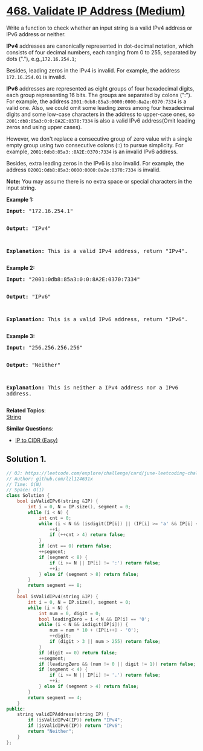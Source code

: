 # [468. Validate IP Address (Medium)](https://leetcode.com/problems/validate-ip-address/)

<p>
Write a function to check whether an input string is a valid IPv4 address or IPv6 address or neither.
</p>

<p>
<b>IPv4</b> addresses are canonically represented in dot-decimal notation, which consists of four decimal numbers, each ranging from 0 to 255, separated by dots ("."), e.g.,<code>172.16.254.1</code>;
</p>

<p>
Besides, leading zeros in the IPv4 is invalid. For example, the address <code>172.16.254.01</code> is invalid.
</p>

<p>
<b>IPv6</b> addresses are represented as eight groups of four hexadecimal digits, each group representing 16 bits. The groups are separated by colons (":"). For example, the address <code>2001:0db8:85a3:0000:0000:8a2e:0370:7334</code> is a valid one. Also, we could omit some leading zeros among four hexadecimal digits and some low-case characters in the address to upper-case ones, so <code>2001:db8:85a3:0:0:8A2E:0370:7334</code> is also a valid IPv6 address(Omit leading zeros and using upper cases).
</p>


<p>
However, we don't replace a consecutive group of zero value with a single empty group using two consecutive colons (::) to pursue simplicity. For example, <code>2001:0db8:85a3::8A2E:0370:7334</code> is an invalid IPv6 address.
</p>

<p>
Besides, extra leading zeros in the IPv6 is also invalid. For example, the address <code>02001:0db8:85a3:0000:0000:8a2e:0370:7334</code> is invalid.
</p>


<p><b>Note:</b>
You may assume there is no extra space or special characters in the input string.
</p>

<p><b>Example 1:</b><br>
</p><pre><b>Input:</b> "172.16.254.1"

<b>Output:</b> "IPv4"

<b>Explanation:</b> This is a valid IPv4 address, return "IPv4".
</pre>
<p></p>


<p><b>Example 2:</b><br>
</p><pre><b>Input:</b> "2001:0db8:85a3:0:0:8A2E:0370:7334"

<b>Output:</b> "IPv6"

<b>Explanation:</b> This is a valid IPv6 address, return "IPv6".
</pre>
<p></p>

<p><b>Example 3:</b><br>
</p><pre><b>Input:</b> "256.256.256.256"

<b>Output:</b> "Neither"

<b>Explanation:</b> This is neither a IPv4 address nor a IPv6 address.
</pre>
<p></p>

**Related Topics**:  
[String](https://leetcode.com/tag/string/)

**Similar Questions**:
* [IP to CIDR (Easy)](https://leetcode.com/problems/ip-to-cidr/)

## Solution 1.

```cpp
// OJ: https://leetcode.com/explore/challenge/card/june-leetcoding-challenge/541/week-3-june-15th-june-21st/3362/
// Author: github.com/lzl124631x
// Time: O(N)
// Space: O(1)
class Solution {
    bool isValidIPv6(string &IP) {
        int i = 0, N = IP.size(), segment = 0;
        while (i < N) {
            int cnt = 0;
            while (i < N && (isdigit(IP[i]) || (IP[i] >= 'a' && IP[i] <= 'f') || (IP[i] >= 'A' && IP[i] <= 'F'))) {
                ++i;
                if (++cnt > 4) return false;
            }
            if (cnt == 0) return false;
            ++segment;
            if (segment < 8) {
                if (i >= N || IP[i] != ':') return false;
                ++i;
            } else if (segment > 8) return false;
        }
        return segment == 8;
    }
    bool isValidIPv4(string &IP) {
        int i = 0, N = IP.size(), segment = 0;
        while (i < N) {
            int num = 0, digit = 0;
            bool leadingZero = i < N && IP[i] == '0';
            while (i < N && isdigit(IP[i])) {
                num = num * 10 + (IP[i++] - '0');
                ++digit;
                if (digit > 3 || num > 255) return false;
            }
            if (digit == 0) return false;
            ++segment;
            if (leadingZero && (num != 0 || digit != 1)) return false;
            if (segment < 4) {
                if (i >= N || IP[i] != '.') return false;
                ++i;
            } else if (segment > 4) return false;
        }
        return segment == 4;
    }
public:
    string validIPAddress(string IP) {
        if (isValidIPv4(IP)) return "IPv4";
        if (isValidIPv6(IP)) return "IPv6";
        return "Neither";
    }
};
```